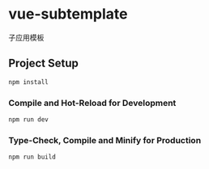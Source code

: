 <!--
 * @File name: 
 * @Author: LSZ
 * @Version: V1.0
 * @Date: 2023-12-01 16:47:29
 * @Description: 
-->
# vue-subtemplate

子应用模板



## Project Setup

```sh
npm install
```

### Compile and Hot-Reload for Development

```sh
npm run dev
```

### Type-Check, Compile and Minify for Production

```sh
npm run build
```

